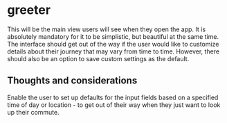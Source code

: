 # greeter

This will be the main view users will see when they open the app. It is absolutely mandatory for it to be simplistic, but beautiful at the same time. The interface should get out of the way if the user would like to customize details about their journey that may vary from time to time. However, there should also be an option to save custom settings as the default. 

## Thoughts and considerations

Enable the user to set up defaults for the input fields based on a specified time of day or location - to get out of their way when they just want to look up their commute.